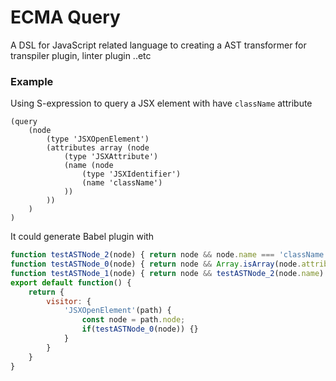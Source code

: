 # ECMA Query

A DSL for JavaScript related language to creating a AST transformer for transpiler plugin, linter plugin ..etc

### Example
Using S-expression to query a JSX element with have `className` attribute
```
(query 
    (node 
        (type 'JSXOpenElement')
        (attributes array (node 
            (type 'JSXAttribute')
            (name (node 
                (type 'JSXIdentifier')
                (name 'className')
            ))
        ))
    )
)
```
It could generate Babel plugin with 

```js
function testASTNode_2(node) { return node && node.name === 'className'  && node.type === 'JSXIdentifier' ;  }
function testASTNode_0(node) { return node && Array.isArray(node.attributes) && node.attributes.some(testASTNode_1) && node.type === 'JSXOpenElement' ;  }
function testASTNode_1(node) { return node && testASTNode_2(node.name) && node.type === 'JSXAttribute' ;  }
export default function() {
	return {
		visitor: {
			'JSXOpenElement'(path) {
				const node = path.node;
				if(testASTNode_0(node)) {}
			}
		}
	}
}
```